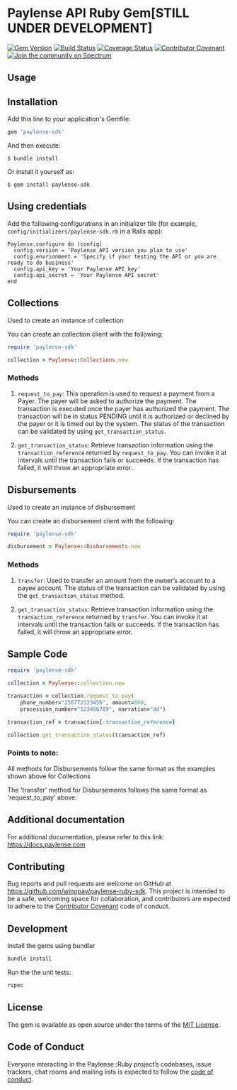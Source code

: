 # Paylense API Ruby Gem[STILL UNDER DEVELOPMENT]

[![Gem Version](https://badge.fury.io/rb/paylense-sdk.svg)](https://badge.fury.io/rb/paylense-sdk)
[![Build Status](https://travis-ci.org/winopay/paylense-sdk.svg?branch=master)](https://travis-ci.org/winopay/paylense-sdk)
[![Coverage Status](https://coveralls.io/repos/github/winopay/paylense-sdk/badge.svg?branch=master)](https://coveralls.io/github/winopay/paylense-sdk?branch=master)
[![Contributor Covenant](https://img.shields.io/badge/Contributor%20Covenant-v2.0%20adopted-ff69b4.svg)](code_of_conduct.md)
[![Join the community on Spectrum](https://withspectrum.github.io/badge/badge.svg)](https://spectrum.chat/paylense-api-sdk/)

## Usage

## Installation

Add this line to your application's Gemfile:

```ruby
gem 'paylense-sdk'
```

And then execute:

    $ bundle install

Or install it yourself as:

    $ gem install paylense-sdk

## Using credentials
Add the following configurations in an initializer file (for example, `config/initializers/paylense-sdk.rb` in a Rails app):

```
Paylense.configure do |config|
  config.version = 'Paylense API version you plan to use'
  config.envrionment = 'Specify if your testing the API or you are ready to do business'
  config.api_key = 'Your Paylense API key'
  config.api_secret = 'Your Paylense API secret'
end
```

## Collections
Used to create an instance of collection


You can create an collection client with the following:

```ruby
require 'paylense-sdk'

collection = Paylense::Collections.new
```

### Methods
1. `request_to_pay`: This operation is used to request a payment from a Payer. The payer will be asked to authorize the payment. The transaction is executed once the payer has authorized the payment. The transaction will be in status PENDING until it is authorized or declined by the payer or it is timed out by the system. The status of the transaction can be validated by using `get_transaction_status`. 

2. `get_transaction_status`: Retrieve transaction information using the `transaction_reference` returned by `request_to_pay`. You can invoke it at intervals until the transaction fails or succeeds. If the transaction has failed, it will throw an appropriate error. 

## Disbursements
Used to create an instance of disbursement

You can create an disbursement client with the following:

```ruby
require 'paylense-sdk'

disbursement = Paylense::Disbursements.new
```

### Methods
1. `transfer`: Used to transfer an amount from the owner’s account to a payee account. The status of the transaction can be validated by using the `get_transaction_status` method.

2. `get_transaction_status`: Retrieve transaction information using the `transaction_reference` returned by `transfer`. You can invoke it at intervals until the transaction fails or succeeds. If the transaction has failed, it will throw an appropriate error. 

## Sample Code

```ruby
require 'paylense-sdk'

collection = Paylense::collection.new 

transaction = collection.request_to_pay(
    phone_number="256772123456", amount=600, 
    procession_number="123456789", narration="dd")

transaction_ref = transaction[:transaction_reference]

collection.get_transaction_status(transaction_ref)

```

### Points to note:
All methods for Disbursements follow the same format as the examples shown above for Collections 

The 'transfer' method for Disbursements follows the same format as 'request_to_pay' above.

## Additional documentation
For additional documentation, please refer to this link: https://docs.paylense.com

## Contributing
Bug reports and pull requests are welcome on GitHub at https://github.com/winopay/paylense-ruby-sdk. This project is intended to be a safe, welcoming space for collaboration, and contributors are expected to adhere to the [Contributor Covenant](http://contributor-covenant.org) code of conduct.

## Development

Install the gems using bundler

```bash
bundle install
```

Run the the unit tests:

```bash
rspec
```


## License

The gem is available as open source under the terms of the [MIT License](https://opensource.org/licenses/MIT).

## Code of Conduct

Everyone interacting in the Paylense::Ruby project’s codebases, issue trackers, chat rooms and mailing lists is expected to follow the [code of conduct](https://github.com/winopay/paylense-ruby-sdk/blob/master/CODE_OF_CONDUCT.md).
